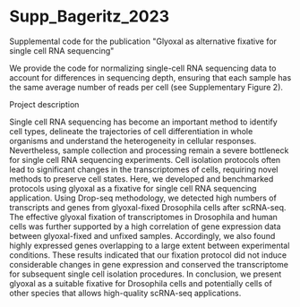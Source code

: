 # Supp_Bageritz_2023
Supplemental code for the publication "Glyoxal as alternative fixative for single cell RNA sequencing"

We provide the code for normalizing single-cell RNA sequencing data to account for differences in sequencing depth, ensuring that each sample has the same average number of reads per cell (see Supplementary Figure 2).

Project description

Single cell RNA sequencing has become an important method to identify cell types, delineate the trajectories of cell differentiation in whole organisms and understand the heterogeneity in cellular responses. Nevertheless, sample collection and processing remain a severe bottleneck for single cell RNA sequencing experiments. Cell isolation protocols often lead to significant changes in the transcriptomes of cells, requiring novel methods to preserve cell states. Here, we developed and benchmarked protocols using glyoxal as a fixative for single cell RNA sequencing application. Using Drop-seq methodology, we detected high numbers of transcripts and genes from glyoxal-fixed Drosophila cells after scRNA-seq. The effective glyoxal fixation of transcriptomes in Drosophila and human cells was further supported by a high correlation of gene expression data between glyoxal-fixed and unfixed samples. Accordingly, we also found highly expressed genes overlapping to a large extent between experimental conditions. These results indicated that our fixation protocol did not induce considerable changes in gene expression and conserved the transcriptome for subsequent single cell isolation procedures. In conclusion, we present glyoxal as a suitable fixative for Drosophila cells and potentially cells of other species that allows high-quality scRNA-seq applications.

